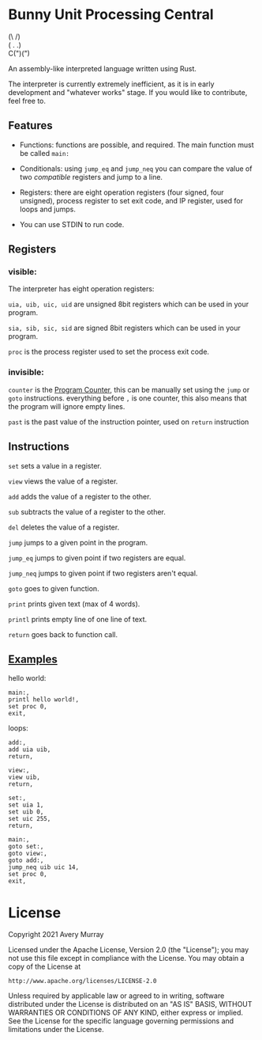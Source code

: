 # Bunny Unit Processing Central

(\ /)<br>
( . .)<br>
C(")(")<br>

An assembly-like interpreted language written using Rust.

The interpreter is currently extremely inefficient, as it is in early development and "whatever works" stage. If you would like to contribute, feel free to.

## Features
* Functions: 
functions are possible, and required. The main function must be called `main:`

* Conditionals:
using `jump_eq` and `jump_neq` you can compare the value of two *compatible* registers and jump to a line.

* Registers:
there are eight operation registers (four signed, four unsigned), process register to set exit code, and IP register, used for loops and jumps.

* You can use STDIN to run code.

## Registers
### visible:
The interpreter has eight operation registers:

`uia, uib, uic, uid` are unsigned 8bit registers which can be used in your program.

`sia, sib, sic, sid` are signed 8bit registers which can be used in your program.

`proc` is the process register used to set the process exit code.

### invisible:
`counter` is the [Program Counter](https://en.wikipedia.org/wiki/Program_counter), this can be manually set using the `jump` or `goto` instructions.  everything before `,` is one counter, this also means that the program will ignore empty lines.

`past` is the past value of the instruction pointer, used on `return` instruction

## Instructions
`set` sets a value in a register.

`view` views the value of a register.

`add` adds the value of a register to the other.

`sub` subtracts the value of a register to the other.

`del` deletes the value of a register.

`jump` jumps to a given point in the program.

`jump_eq` jumps to given point if two registers are equal.

`jump_neq` jumps to given point if two registers aren't equal.

`goto` goes to given function.

`print` prints given text (max of 4 words).

`printl` prints empty line of one line of text.

`return` goes back to function call.

## [Examples](examples/)
hello world:
```
main:,
printl hello world!,
set proc 0,
exit,
```

loops:
```
add:,
add uia uib,
return,

view:,
view uib,
return,

set:,
set uia 1,
set uib 0,
set uic 255,
return,

main:,
goto set:,
goto view:,
goto add:,
jump_neq uib uic 14,
set proc 0,
exit,
```

# License
Copyright 2021 Avery Murray

Licensed under the Apache License, Version 2.0 (the \"License\");
you may not use this file except in compliance with the License.
You may obtain a copy of the License at

    http://www.apache.org/licenses/LICENSE-2.0

Unless required by applicable law or agreed to in writing, software
distributed under the License is distributed on an \"AS IS\" BASIS,
WITHOUT WARRANTIES OR CONDITIONS OF ANY KIND, either express or implied.
See the License for the specific language governing permissions and
limitations under the License.